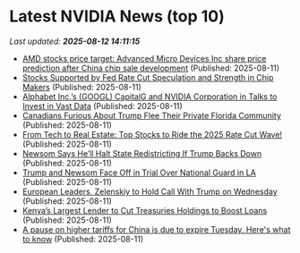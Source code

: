 # Latest NVIDIA News (top 10)
_Last updated: **2025-08-12 14:11:15**_

- [AMD stocks price target: Advanced Micro Devices Inc share price prediction after China chip sale development](https://economictimes.indiatimes.com/news/international/us/amd-stocks-price-target-advanced-micro-devices-inc-share-price-prediction-after-china-chip-sale-development/articleshow/123239071.cms) (Published: 2025-08-11)
- [Stocks Supported by Fed Rate Cut Speculation and Strength in Chip Makers](https://www.barchart.com/story/news/34049597/stocks-supported-by-fed-rate-cut-speculation-and-strength-in-chip-makers) (Published: 2025-08-11)
- [Alphabet Inc.’s (GOOGL) CapitalG and NVIDIA Corporation in Talks to Invest in Vast Data](https://finance.yahoo.com/news/alphabet-inc-googl-capitalg-nvidia-140923987.html) (Published: 2025-08-11)
- [Canadians Furious About Trump Flee Their Private Florida Community](https://biztoc.com/x/d9b3d885a890e43c) (Published: 2025-08-11)
- [From Tech to Real Estate: Top Stocks to Ride the 2025 Rate Cut Wave!](https://biztoc.com/x/1fa4df6fcaa425a3) (Published: 2025-08-11)
- [Newsom Says He’ll Halt State Redistricting If Trump Backs Down](https://biztoc.com/x/bb842a28df22072b) (Published: 2025-08-11)
- [Trump and Newsom Face Off in Trial Over National Guard in LA](https://biztoc.com/x/b49eaf310e6002d5) (Published: 2025-08-11)
- [European Leaders, Zelenskiy to Hold Call With Trump on Wednesday](https://biztoc.com/x/6fd43a8bb116d291) (Published: 2025-08-11)
- [Kenya’s Largest Lender to Cut Treasuries Holdings to Boost Loans](https://biztoc.com/x/64438420fe6df322) (Published: 2025-08-11)
- [A pause on higher tariffs for China is due to expire Tuesday. Here's what to know](https://biztoc.com/x/94db80c856cd513a) (Published: 2025-08-11)
